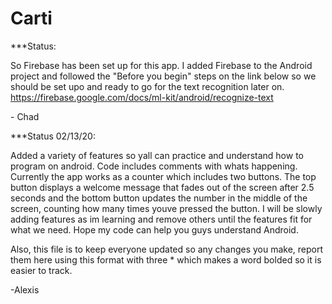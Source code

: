 # Carti

***Status:

So Firebase has been set up for this app. I added Firebase to the Android project and followed
the "Before you begin" steps on the link below so we should be set upo and ready to go for
the text recognition later on.
https://firebase.google.com/docs/ml-kit/android/recognize-text

\- Chad

***Status 02/13/20:

Added a variety of features so yall can practice and understand how to program on android. Code includes comments with whats happening. Currently the app works as a counter which includes two buttons. The top button displays a welcome message that fades out of the screen after 2.5 seconds and the bottom button updates the number in the middle of the screen, counting how many times youve pressed the button. I will be slowly adding features as im learning and remove others until the features fit for what we need. Hope my code can help you guys understand Android. 

Also, this file is to keep everyone updated so any changes you make, report them here using this format with three * which makes a word bolded so it is easier to track. 

\-Alexis
